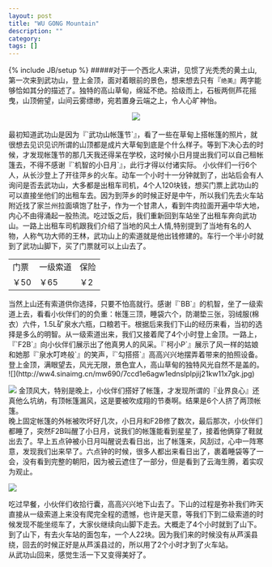```yaml
---
layout: post
title: "WU GONG Mountain"
description: ""
category: 
tags: []
---
```

{% include JB/setup %}
#####对于一个西北人来讲，见惯了光秃秃的黄土山,第一次来到武功山，登上金顶，面对着眼前的景色，想来想去只有『`绝美`』两字能够恰如其分的描述了。独特的高山草甸，绵延不绝。拾级而上，石板两侧芦花摇曳，山顶俯望，山间云雾缥缈，宛若置身云端之上，令人心旷神怡。  
<div align="center"><img src="http://ww1.sinaimg.cn/mw690/7ccd1e6agw1ednslj5ojjj21kw11xqoy.jpg"/></div>   
<!--break-->  
</br>
最初知道武功山是因为『`武功山帐篷节`』，看了一些在草甸上搭帐篷的照片，就很想去见识见识所谓的山顶都是成片大草甸到底是个什么样子。等到下决心去的时候，才发现帐篷节的那几天我还得呆在学校，这时候小日月提出我们可以自己租帐篷去，不得不感谢『`机智的小日月`』，此行才得以付诸实际。  
小伙伴们一行6个人，从长沙登上了开往萍乡的火车。动车一个小时十一分钟就到了，出站后会有人询问是否去武功山，大多都是出租车司机，4个人120块钱，想买门票上武功山的可以直接坐他们的出租车去。因为到萍乡的时候正好是中午，所以我们先去火车站附近找了家兰州拉面填饱了肚子，作为一个甘肃人，看到牛肉拉面开遍中华大地，内心不由得涌起一股热流。吃过饭之后，我们重新回到车站坐了出租车奔向武功山。一路上出租车司机跟我们介绍了当地的风土人情,特别提到了当地有名的人物，人称气功大师的王林，武功山上的索道就是他出钱修建的。车行一个半小时就到了武功山脚下，买了门票就可以上山去了。  
<table align="center">
<tr>
  <td>门票</td>
  <td>一级索道</td>
  <td>保险</td>
</tr>   
<tr>
  <td>￥50</td>
  <td>￥65</td>
  <td>￥2</td>
</tr>
</table>  
当然上山还有索道供你选择，只要不怕高就行。感谢『`BB`』的机智，坐了一级索道上去，看看小伙伴们的的负重：帐篷三顶，睡袋六个，防潮垫三张，羽绒服(棉衣）六件，1.5L矿泉水六瓶，口粮若干。根据后来我们下山的经历来看，当初的选择是多么的明智。从一级索道出来，我们又接着爬了4个小时登上金顶。一路上，『`F2B`』向小伙伴们展示出了他真男人的风采。『`柯小P`』展示了风一样的姑娘和她那『`泉水叮咚般`』的笑声，『`勾搭搭`』高高兴兴地摆弄着带来的拍照设备。 
登上金顶，满眼望去，风光无限，景色宜人，高山草甸的独特风光自然不是盖的。  
![](http://ww4.sinaimg.cn/mw690/7ccd1e6agw1ednslplpjij21kw11x7gk.jpg) 


![](http://ww3.sinaimg.cn/mw690/7ccd1e6agw1ednsldjg18j21kw11xnpa.jpg)
金顶风大，特别是晚上，小伙伴们搭好了帐篷，才发现所谓的『业界良心』还真他么坑纳，有顶帐篷漏风，这是要被吹成翔的节奏啊。结果是6个人挤了两顶帐篷。  
晚上固定帐篷的外帐被吹坏好几次，小日月和F2B修了数次，最后那次，小伙伴们都睡了，突然F2B叫醒了小日月，说我们的帐篷能看到星星了，接着他俩穿了鞋就出去了。早上五点钟被小日月叫醒说去看日出，出了帐篷来，风刮过，心中一阵寒意，发现我们出来早了。六点钟的时候，很多人都出来看日出了，裹着睡袋等了一会，没有看到完整的朝阳，因为被云遮住了一部分，但是看到了云海生腾，着实叹为观止。  

![](http://ww2.sinaimg.cn/mw690/7ccd1e6agw1ednslmas2mj21kw11xwov.jpg)

吃过早餐，小伙伴们收拾行囊，高高兴兴地下山去了。下山的过程是弥补我们昨天直接从一级索道上来没有爬完全程的遗憾，也许是天意，等我们下到二级索道的时候发现不能坐缆车了，大家伙继续向山脚下走去。大概走了4个小时就到了山下。到了山下，有去火车站的面包车，一个人22块。因为我们来的时候没有从芦溪县绕，回去的时候正好是从芦溪县过的，所以用了2个小时才到了火车站。  
从武功山回来，感觉生活一下又变得美好了。
